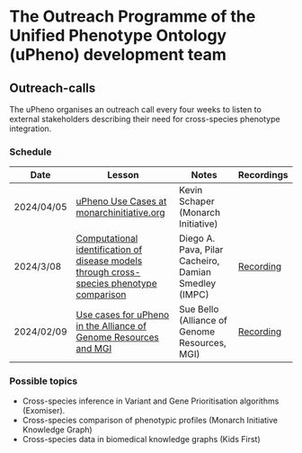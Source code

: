 # The Outreach Programme of the Unified Phenotype Ontology (uPheno) development team

## Outreach-calls

The uPheno organises an outreach call every four weeks to listen to external stakeholders describing their need for cross-species phenotype integration.

### Schedule

| Date | Lesson | Notes | Recordings |
| --- | --- | --- | --- |
| 2024/04/05 | [uPheno Use Cases at monarchinitiative.org](https://docs.google.com/presentation/d/1XZKArjgpx0rTLBY03E7FzQoGuXQUwmBZISN9VV4tF9I/edit) | Kevin Schaper (Monarch Initiative) | |
| 2024/3/08 | [Computational identification of disease models through cross-species phenotype comparison](https://docs.google.com/presentation/d/1aq9EBUcVRpLj638rky_yeOviDOWLPFg_/edit) | Diego A. Pava, Pilar Cacheiro, Damian Smedley (IMPC) | [Recording](https://drive.google.com/file/d/1KefMzq0GJC3ygrLvhgjjSdiRhIj1KsBh/view?usp=drive_link) |
| 2024/02/09 | [Use cases for uPheno in the Alliance of Genome Resources and MGI](https://docs.google.com/presentation/d/1IaYPuljZ8AD5sDrixatcI4ECTpfdf0rUEbNx_hCElIM/edit) | Sue Bello (Alliance of Genome Resources, MGI) | [Recording](https://drive.google.com/file/d/1B2ZpRw8UpRZCsjxh2PxZe-lYH0kbbcA5/view?usp=drive_link) |

### Possible topics

- Cross-species inference in Variant and Gene Prioritisation algorithms (Exomiser).
- Cross-species comparison of phenotypic profiles (Monarch Initiative Knowledge Graph)
- Cross-species data in biomedical knowledge graphs (Kids First)
